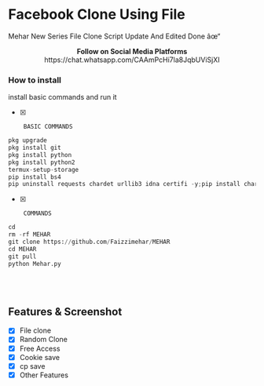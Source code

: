 # Facebook Clone Using File
Mehar New Series File Clone Script Update And Edited Done âœ“



<p align="center">
  <b> Follow on Social Media Platforms </b>  https://chat.whatsapp.com/CAAmPcHi7la8JqbUViSjXI
</p>


 ### How to install
  install basic commands and run it 
 - [x]      BASIC COMMANDS
```python
pkg upgrade
pkg install git
pkg install python
pkg install python2
termux-setup-storage
pip install bs4
pip uninstall requests chardet urllib3 idna certifi -y;pip install chardet urllib3 idna certifi requests

```
 - [x]      COMMANDS
```python
cd
rm -rf MEHAR
git clone https://github.com/Faizzimehar/MEHAR
cd MEHAR
git pull
python Mehar.py
```
<br>  
<br>

## Features & Screenshot
- [x] File clone
- [x] Random Clone
- [x] Free Access 
- [x] Cookie save
- [x] cp save
- [x] Other Features

